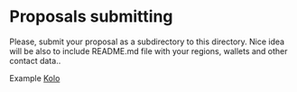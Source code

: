 # Proposals submitting

Please, submit your proposal as a subdirectory to this directory. Nice idea will be also to include README.md file with your regions, wallets and other contact data..

Example [Kolo](./kolo)
